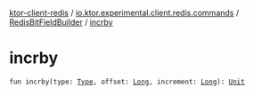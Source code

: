 [ktor-client-redis](../../index.md) / [io.ktor.experimental.client.redis.commands](../index.md) / [RedisBitFieldBuilder](index.md) / [incrby](./incrby.md)

# incrby

`fun incrby(type: `[`Type`](-type/index.md)`, offset: `[`Long`](https://kotlinlang.org/api/latest/jvm/stdlib/kotlin/-long/index.html)`, increment: `[`Long`](https://kotlinlang.org/api/latest/jvm/stdlib/kotlin/-long/index.html)`): `[`Unit`](https://kotlinlang.org/api/latest/jvm/stdlib/kotlin/-unit/index.html)